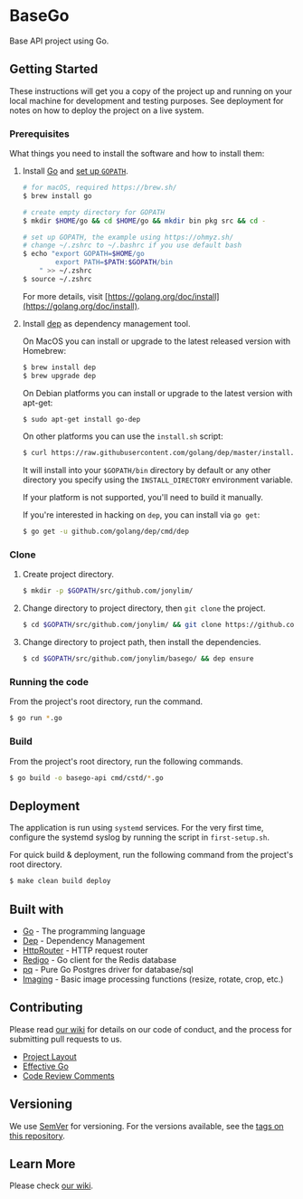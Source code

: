 # BaseGo

Base API project using Go.

## Getting Started

These instructions will get you a copy of the project up and running on your local machine for development and testing purposes.
See deployment for notes on how to deploy the project on a live system.

### Prerequisites

What things you need to install the software and how to install them:

1. Install [Go](https://golang.org/) and [set up `GOPATH`](https://github.com/golang/go/wiki/SettingGOPATH).

    ```bash
    # for macOS, required https://brew.sh/
    $ brew install go

    # create empty directory for GOPATH
    $ mkdir $HOME/go && cd $HOME/go && mkdir bin pkg src && cd -

    # set up GOPATH, the example using https://ohmyz.sh/
    # change ~/.zshrc to ~/.bashrc if you use default bash
    $ echo "export GOPATH=$HOME/go
            export PATH=$PATH:$GOPATH/bin
        " >> ~/.zshrc
    $ source ~/.zshrc
    ```
    For more details, visit [https://golang.org/doc/install](https://golang.org/doc/install).

2. Install [dep](https://github.com/golang/dep) as dependency management tool.

    On MacOS you can install or upgrade to the latest released version with Homebrew:
    
    ```bash
    $ brew install dep
    $ brew upgrade dep
    ```

    On Debian platforms you can install or upgrade to the latest version with apt-get:

    ```bash
    $ sudo apt-get install go-dep
    ```

    On other platforms you can use the `install.sh` script:

    ```bash
    $ curl https://raw.githubusercontent.com/golang/dep/master/install.sh | sh
    ```

    It will install into your `$GOPATH/bin` directory by default or any other directory you specify using the `INSTALL_DIRECTORY` environment variable.

    If your platform is not supported, you'll need to build it manually.

    If you're interested in hacking on `dep`, you can install via `go get`:

    ```bash
    $ go get -u github.com/golang/dep/cmd/dep
    ```

### Clone

1. Create project directory.

    ```bash
    $ mkdir -p $GOPATH/src/github.com/jonylim/
    ```

2. Change directory to project directory, then `git clone` the project.

    ```bash
    $ cd $GOPATH/src/github.com/jonylim/ && git clone https://github.com/jonylim/basego.git
    ```

3. Change directory to project path, then install the dependencies.

    ```bash
    $ cd $GOPATH/src/github.com/jonylim/basego/ && dep ensure
    ```

### Running the code

From the project's root directory, run the command.

```bash
$ go run *.go
```

### Build

From the project's root directory, run the following commands.

```bash
$ go build -o basego-api cmd/cstd/*.go
```

## Deployment

The application is run using `systemd` services.
For the very first time, configure the systemd syslog by running the script in `first-setup.sh`.

For quick build & deployment, run the following command from the project's root directory.

```bash
$ make clean build deploy
```

## Built with

* [Go](https://golang.org/) - The programming language
* [Dep](https://github.com/golang/dep) - Dependency Management
* [HttpRouter](https://github.com/julienschmidt/httprouter) - HTTP request router
* [Redigo](https://github.com/gomodule/redigo) - Go client for the Redis database
* [pq](https://github.com/lib/pq) - Pure Go Postgres driver for database/sql
* [Imaging](github.com/disintegration/imaging) - Basic image processing functions (resize, rotate, crop, etc.)

## Contributing

Please read [our wiki](https://github.com/jonylim/basego/wikis/home) for details on our code of conduct, and the process for submitting pull requests to us.
- [Project Layout](https://github.com/jonylim/basego/wikis/Contributors/01.-Project-Layout)
- [Effective Go](https://golang.org/doc/effective_go.html)
- [Code Review Comments](https://github.com/golang/go/wiki/CodeReviewComments) 

## Versioning

We use [SemVer](http://semver.org/) for versioning.
For the versions available, see the [tags on this repository](https://github.com/jonylim/basego/tags). 

## Learn More

Please check [our wiki](https://github.com/jonylim/basego/wikis/home).